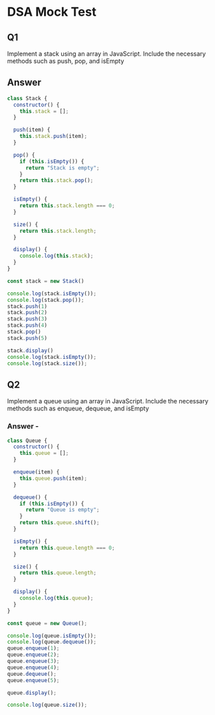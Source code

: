 # DSA Mock Test

## Q1

Implement a stack using an array in JavaScript. Include the necessary methods such as push, pop, and isEmpty

## Answer 

```javascript
class Stack {
  constructor() {
    this.stack = [];
  }

  push(item) {
    this.stack.push(item);
  }

  pop() {
    if (this.isEmpty()) {
      return "Stack is empty";
    }
    return this.stack.pop();
  }

  isEmpty() {
    return this.stack.length === 0;
  }

  size() {
    return this.stack.length;
  }

  display() {
    console.log(this.stack);
  }
}

const stack = new Stack()

console.log(stack.isEmpty());
console.log(stack.pop());
stack.push(1)
stack.push(2)
stack.push(3)
stack.push(4)
stack.pop()
stack.push(5)

stack.display()
console.log(stack.isEmpty());
console.log(stack.size());
```

## Q2
   Implement a queue using an array in JavaScript. Include the necessary methods such as enqueue, dequeue, and isEmpty
 

### Answer -

```javascript
class Queue {
  constructor() {
    this.queue = [];
  }

  enqueue(item) {
    this.queue.push(item);
  }

  dequeue() {
    if (this.isEmpty()) {
      return "Queue is empty";
    }
    return this.queue.shift();
  }

  isEmpty() {
    return this.queue.length === 0;
  }

  size() {
    return this.queue.length;
  }

  display() {
    console.log(this.queue);
  }
}

const queue = new Queue();

console.log(queue.isEmpty());
console.log(queue.dequeue());
queue.enqueue(1);
queue.enqueue(2);
queue.enqueue(3);
queue.enqueue(4);
queue.dequeue();
queue.enqueue(5);

queue.display();

console.log(queue.size());
```

